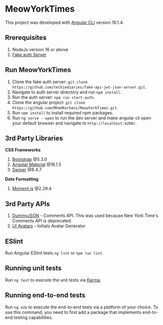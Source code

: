 # MeowYorkTimes

This project was developed with [Angular CLI](https://github.com/angular/angular-cli) version 16.1.4.

## Rrerequisites

1. NodeJs version 16 or above
2. [Fake auth Server](https://github.com/techiediaries/fake-api-jwt-json-server)

## Run MeowYorkTimes

1. Clone the fake auth server: `git clone https://github.com/techiediaries/fake-api-jwt-json-server.git`.
2. Navigate to auth server directory and run `npm install`.
3. Run the auth server: `npm run start-auth`.
4. Clone the angular project: `git clone https://github.com/MhmdKorhani/MeowYorkTimes.git`.
5. Run `npm install` to install required npm packages.
6. Run `ng serve --open` to run the dev server and make angular cli open your default browser and navigate to `http://localhost:4200/`.

## 3rd Party Libraries

**CSS Frameworks**

1. [Bootstrap](https://getbootstrap.com) @5.3.0
2. [Angular Material](https://material.angular.io) @16.1.5
3. [Swiper](https://swiperjs.com/) @8.4.7

**Date Formatting**

1. [Moment.js](https://momentjs.com/) @2.29.4

## 3rd Party APIs

1. [DummyJSON](https://dummyjson.com) - Comments API. This was used because New York Time's Comments API is deprecated.
2. [UI Avatars](https://ui-avatars.com) - Initials Avatar Generator

## ESlint

Run Angular ESlint tests `ng lint` or `npm run lint`.

## Running unit tests

Run `ng test` to execute the unit tests via [Karma](https://karma-runner.github.io).

## Running end-to-end tests

Run `ng e2e` to execute the end-to-end tests via a platform of your choice. To use this command, you need to first add a package that implements end-to-end testing capabilities.